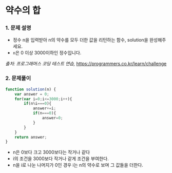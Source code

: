 # 약수의 합

### 1. 문제 설명

- 정수 n을 입력받아 n의 약수를 모두 더한 값을 리턴하는 함수, solution을 완성해주세요.
- `n`은 0 이상 3000이하인 정수입니다.

*출처: 프로그래머스 코딩 테스트 연습,* https://programmers.co.kr/learn/challenge

### 2. 문제풀이

```javascript
function solution(n) {
    var answer = 0;
    for(var i=0;i<=3000;i++){
        if(n%i===0){
            answer+=i;
            if(n===0){
                answer=0;
            }
        }
    }
    return answer;
}
```

- n은 0보다 크고 3000보다는 작거나 같다
- i의 조건을 3000보다 작거나 같게 조건을 부여한다.
- n을 i로 나눈 나머지가 0인 경우 i는 n의 약수로 보며 그 값들을 더한다.